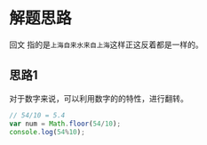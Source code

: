 # 解题思路

回文 指的是`上海自来水来自上海`这样正这反着都是一样的。

## 思路1
对于数字来说，可以利用数字的的特性，进行翻转。
```javascript
// 54/10 = 5.4
var num = Math.floor(54/10);
console.log(54%10);
```
